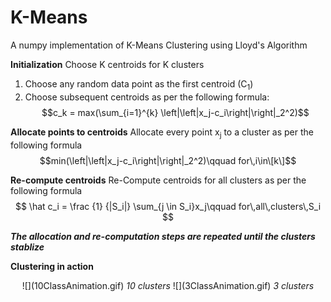 # K-Means
A numpy implementation of K-Means Clustering using Lloyd's Algorithm

**Initialization**
Choose K centroids for K clusters
1. Choose any random data point as the first centroid (C<sub>1</sub>)
2. Choose subsequent centroids as per the following formula:
$$c_k = max(\sum_{i=1}^{k} \left|\left|x_j-c_i\right|\right|_2^2)$$

**Allocate points to centroids**
Allocate every point x<sub>j</sub> to a cluster as per the following formula
$$min(\left|\left|x_j-c_i\right|\right|_2^2)\qquad for\,i\in\[k\]$$

**Re-compute centroids**
Re-Compute centroids for all clusters as per the following formula
$$ \hat c_i = \frac {1} {|S_i|} \sum_{j \in S_i}x_j\qquad for\,all\,clusters\,S_i $$


***The allocation and re-computation steps are repeated until the clusters stablize***


**Clustering in action**
<center>![](10ClassAnimation.gif)
<i>10 clusters</i>
![](3ClassAnimation.gif)
<i>3 clusters</i>
</center>